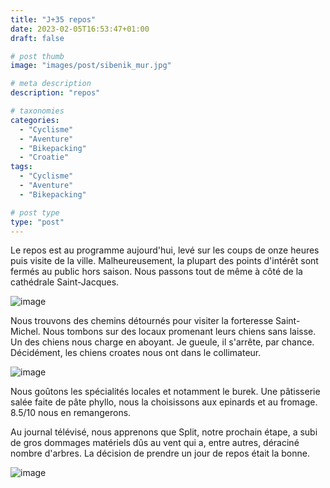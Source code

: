 ```yaml
---
title: "J+35 repos"
date: 2023-02-05T16:53:47+01:00
draft: false

# post thumb
image: "images/post/sibenik_mur.jpg"

# meta description
description: "repos"

# taxonomies
categories:
  - "Cyclisme" 
  - "Aventure" 
  - "Bikepacking"
  - "Croatie" 
tags:
  - "Cyclisme" 
  - "Aventure" 
  - "Bikepacking" 

# post type
type: "post"
---
```


Le repos est au programme aujourd'hui, levé sur les coups de onze heures puis visite de la ville. Malheureusement, la plupart des points d'intérêt sont fermés au public hors saison. Nous passons tout de même à côté de la cathédrale Saint-Jacques. 

![image](../../images/post/sibenik_cathedrale.jpg)

Nous trouvons des chemins détournés pour visiter la forteresse Saint-Michel. Nous tombons sur des locaux promenant leurs chiens sans laisse. Un des chiens nous charge en aboyant. Je gueule, il s'arrête, par chance. Décidément, les chiens croates nous ont dans le collimateur. 

![image](../../images/post/sibenik_fort.jpg)

Nous goûtons les spécialités locales et notamment le burek. Une pâtisserie salée faite de pâte phyllo, nous la choisissons aux epinards et au fromage. 8.5/10 nous en remangerons. 

Au journal télévisé, nous apprenons que Split, notre prochain étape, a subi de gros dommages matériels dûs au vent qui a, entre autres, déraciné nombre d'arbres. La décision de prendre un jour de repos était la bonne. 

![image](../../images/post/sibenik_pont2.jpg)
